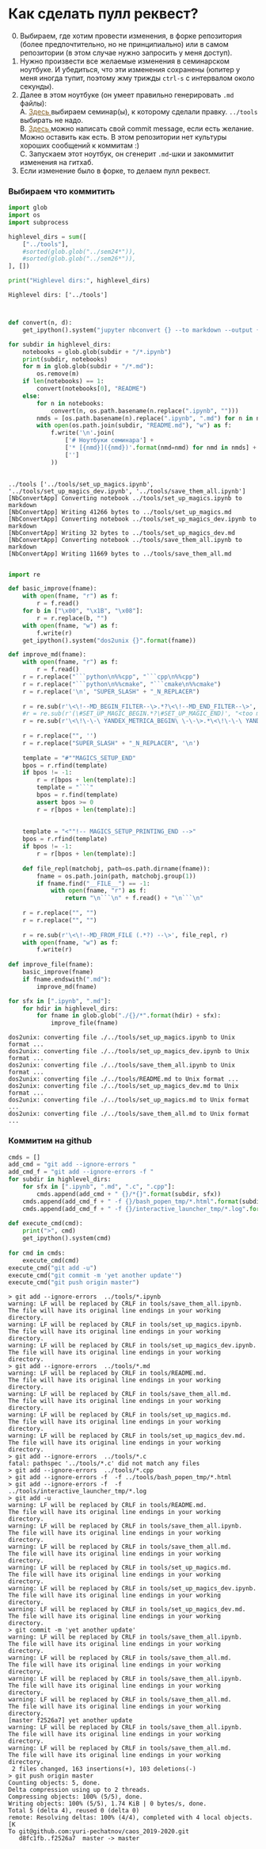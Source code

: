 # <a name="how"></a> Как сделать пулл реквест?

0. Выбираем, где хотим провести изменения, в форке репозитория (более предпочтительно, но не принципиально) или в самом репозитории (в этом случае нужно запросить у меня доступ).
1. Нужно произвести все желаемые изменения в семинарском ноутбуке. И убедиться, что эти изменения сохранены (юпитер у меня иногда тупит, поэтому жму трижды `ctrl-s` с интервалом около секунды).
2. Далее в этом ноутбуке (он умеет правильно генерировать `.md` файлы):
  <br>A.  <a href="#what" style="color:#856024"> Здесь </a> выбираем семинар(ы), к которому сделали правку. `../tools` выбирать не надо.
  <br>B.  <a href="#github" style="color:#856024"> Здесь </a> можно написать свой commit message, если есть желание. Можно оставить как есть. В этом репозитории нет культуры хороших сообщений к коммитам :)
  <br>C.  Запускаем этот ноутбук, он сгенерит `.md`-шки и закоммитит изменения на гитхаб.
3. Если изменение было в форке, то делаем пулл реквест.

### <a name="what"></a> Выбираем что коммитить


```python
import glob
import os
import subprocess

highlevel_dirs = sum([
    ["../tools"], 
    #sorted(glob.glob("../sem24*")),
    #sorted(glob.glob("../sem26*")),
], [])

print("Highlevel dirs:", highlevel_dirs)
```

    Highlevel dirs: ['../tools']



```python

```


```python

def convert(n, d):
    get_ipython().system("jupyter nbconvert {} --to markdown --output {}".format(n, d))

for subdir in highlevel_dirs:
    notebooks = glob.glob(subdir + "/*.ipynb")
    print(subdir, notebooks)
    for m in glob.glob(subdir + "/*.md"):
        os.remove(m)
    if len(notebooks) == 1:
        convert(notebooks[0], "README")
    else:
        for n in notebooks:
            convert(n, os.path.basename(n.replace(".ipynb", "")))
        nmds = [os.path.basename(n).replace(".ipynb", ".md") for n in notebooks]
        with open(os.path.join(subdir, "README.md"), "w") as f:
            f.write('\n'.join(
                ['# Ноутбуки семинара'] + 
                ['* [{nmd}]({nmd})'.format(nmd=nmd) for nmd in nmds] + 
                ['']
            ))
        
```

    ../tools ['../tools/set_up_magics.ipynb', '../tools/set_up_magics_dev.ipynb', '../tools/save_them_all.ipynb']
    [NbConvertApp] Converting notebook ../tools/set_up_magics.ipynb to markdown
    [NbConvertApp] Writing 41266 bytes to ../tools/set_up_magics.md
    [NbConvertApp] Converting notebook ../tools/set_up_magics_dev.ipynb to markdown
    [NbConvertApp] Writing 32 bytes to ../tools/set_up_magics_dev.md
    [NbConvertApp] Converting notebook ../tools/save_them_all.ipynb to markdown
    [NbConvertApp] Writing 11669 bytes to ../tools/save_them_all.md



```python

```


```python
import re

def basic_improve(fname):
    with open(fname, "r") as f:
        r = f.read()
    for b in ["\x00", "\x1B", "\x08"]:
        r = r.replace(b, "")
    with open(fname, "w") as f:
        f.write(r)
    get_ipython().system("dos2unix {}".format(fname))

def improve_md(fname):
    with open(fname, "r") as f:
        r = f.read()
    r = r.replace("```python\n%%cpp", "```cpp\n%%cpp")
    r = r.replace("```python\n%%cmake", "```cmake\n%%cmake")
    r = r.replace('\n', "SUPER_SLASH" + "_N_REPLACER")
    
    r = re.sub(r'\<\!--MD_BEGIN_FILTER--\>.*?\<\!--MD_END_FILTER--\>', "", r)
    #r = re.sub(r'(\#SET_UP_MAGIC_BEGIN.*?\#SET_UP_MAGIC_END)', "<too much code>", r)
    r = re.sub(r'\<\!\-\-\ YANDEX_METRICA_BEGIN\ \-\-\>.*\<\!\-\-\ YANDEX_METRICA_END\ \-\-\>', '', r)
    
    r = r.replace("", '')
    r = r.replace("SUPER_SLASH" + "_N_REPLACER", '\n')
    
    template = "#""MAGICS_SETUP_END"
    bpos = r.rfind(template)
    if bpos != -1:
        r = r[bpos + len(template):]
        template = "```"
        bpos = r.find(template)
        assert bpos >= 0
        r = r[bpos + len(template):]
    
    
    template = "<""!-- MAGICS_SETUP_PRINTING_END -->"
    bpos = r.rfind(template)
    if bpos != -1:
        r = r[bpos + len(template):]
    
    def file_repl(matchobj, path=os.path.dirname(fname)):
        fname = os.path.join(path, matchobj.group(1))
        if fname.find("__FILE__") == -1:
            with open(fname, "r") as f:
                return "\n```\n" + f.read() + "\n```\n"
    
    r = r.replace("", "")
    r = r.replace("", "")
    
    r = re.sub(r'\<\!--MD_FROM_FILE (.*?) --\>', file_repl, r)
    with open(fname, "w") as f:
        f.write(r)
        
def improve_file(fname):
    basic_improve(fname)
    if fname.endswith(".md"):
        improve_md(fname)

```


```python
for sfx in [".ipynb", ".md"]:
    for hdir in highlevel_dirs:
        for fname in glob.glob("./{}/*".format(hdir) + sfx):
            improve_file(fname)
```

    dos2unix: converting file ./../tools/set_up_magics.ipynb to Unix format ...
    dos2unix: converting file ./../tools/set_up_magics_dev.ipynb to Unix format ...
    dos2unix: converting file ./../tools/save_them_all.ipynb to Unix format ...
    dos2unix: converting file ./../tools/README.md to Unix format ...
    dos2unix: converting file ./../tools/set_up_magics_dev.md to Unix format ...
    dos2unix: converting file ./../tools/set_up_magics.md to Unix format ...
    dos2unix: converting file ./../tools/save_them_all.md to Unix format ...


### <a name="github"></a> Коммитим на github


```python
cmds = []
add_cmd = "git add --ignore-errors "
add_cmd_f = "git add --ignore-errors -f "
for subdir in highlevel_dirs:
    for sfx in [".ipynb", ".md", ".c", ".cpp"]:
        cmds.append(add_cmd + " {}/*{}".format(subdir, sfx))
    cmds.append(add_cmd_f + " -f {}/bash_popen_tmp/*.html".format(subdir))
    cmds.append(add_cmd_f + " -f {}/interactive_launcher_tmp/*.log".format(subdir))
    
def execute_cmd(cmd):
    print(">", cmd)
    get_ipython().system(cmd)
    
for cmd in cmds:
    execute_cmd(cmd)
execute_cmd("git add -u")
execute_cmd("git commit -m 'yet another update'")
execute_cmd("git push origin master")
```

    > git add --ignore-errors  ../tools/*.ipynb
    warning: LF will be replaced by CRLF in tools/save_them_all.ipynb.
    The file will have its original line endings in your working directory.
    warning: LF will be replaced by CRLF in tools/set_up_magics.ipynb.
    The file will have its original line endings in your working directory.
    warning: LF will be replaced by CRLF in tools/set_up_magics_dev.ipynb.
    The file will have its original line endings in your working directory.
    > git add --ignore-errors  ../tools/*.md
    warning: LF will be replaced by CRLF in tools/README.md.
    The file will have its original line endings in your working directory.
    warning: LF will be replaced by CRLF in tools/save_them_all.md.
    The file will have its original line endings in your working directory.
    warning: LF will be replaced by CRLF in tools/set_up_magics.md.
    The file will have its original line endings in your working directory.
    warning: LF will be replaced by CRLF in tools/set_up_magics_dev.md.
    The file will have its original line endings in your working directory.
    > git add --ignore-errors  ../tools/*.c
    fatal: pathspec '../tools/*.c' did not match any files
    > git add --ignore-errors  ../tools/*.cpp
    > git add --ignore-errors -f  -f ../tools/bash_popen_tmp/*.html
    > git add --ignore-errors -f  -f ../tools/interactive_launcher_tmp/*.log
    > git add -u
    warning: LF will be replaced by CRLF in tools/README.md.
    The file will have its original line endings in your working directory.
    warning: LF will be replaced by CRLF in tools/save_them_all.ipynb.
    The file will have its original line endings in your working directory.
    warning: LF will be replaced by CRLF in tools/save_them_all.md.
    The file will have its original line endings in your working directory.
    warning: LF will be replaced by CRLF in tools/set_up_magics.md.
    The file will have its original line endings in your working directory.
    warning: LF will be replaced by CRLF in tools/set_up_magics_dev.ipynb.
    The file will have its original line endings in your working directory.
    warning: LF will be replaced by CRLF in tools/set_up_magics_dev.md.
    The file will have its original line endings in your working directory.
    > git commit -m 'yet another update'
    warning: LF will be replaced by CRLF in tools/save_them_all.ipynb.
    The file will have its original line endings in your working directory.
    warning: LF will be replaced by CRLF in tools/save_them_all.md.
    The file will have its original line endings in your working directory.
    warning: LF will be replaced by CRLF in tools/save_them_all.ipynb.
    The file will have its original line endings in your working directory.
    warning: LF will be replaced by CRLF in tools/save_them_all.md.
    The file will have its original line endings in your working directory.
    [master f2526a7] yet another update
    warning: LF will be replaced by CRLF in tools/save_them_all.ipynb.
    The file will have its original line endings in your working directory.
    warning: LF will be replaced by CRLF in tools/save_them_all.md.
    The file will have its original line endings in your working directory.
     2 files changed, 163 insertions(+), 103 deletions(-)
    > git push origin master
    Counting objects: 5, done.
    Delta compression using up to 2 threads.
    Compressing objects: 100% (5/5), done.
    Writing objects: 100% (5/5), 1.74 KiB | 0 bytes/s, done.
    Total 5 (delta 4), reused 0 (delta 0)
    remote: Resolving deltas: 100% (4/4), completed with 4 local objects.[K
    To git@github.com:yuri-pechatnov/caos_2019-2020.git
       d8fc1fb..f2526a7  master -> master



```python

```


```python

```


```python

```


```python

```
